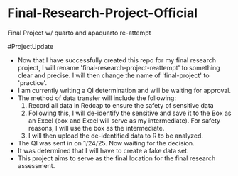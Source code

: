 # Final-Research-Project-Official
Final Project w/ quarto and apaquarto re-attempt  

#ProjectUpdate
- Now that I have successfully created this repo for my final research project, I will rename 'final-research-project-reattempt' to something clear and precise. I will then change the name of 'final-project' to 'practice'.
- I am currently writing a QI determination and will be waiting for approval. 
- The method of data transfer will include the following: 
  1) Record all data in Redcap to ensure the safety of sensitive data
  2) Following this, I will de-identify the sensitive and save it to the Box as an Excel (box and Excel will serve as my intermediate). For safety reasons, I will use the         box as the intermediate.
  3) I will then upload the de-identified data to R to be analyzed. 
- The QI was sent in on 1/24/25. Now waiting for the decision.
- It was determined that I will have to create a fake data set.
- This project aims to serve as the final location for the final research assessment. 
